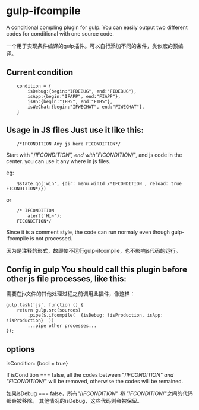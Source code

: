 # gulp-ifcompile
A conditional compling plugin for gulp. You can easily output two different codes for conditional with one source code.

一个用于实现条件编译的gulp插件。可以自行添加不同的条件，类似宏的预编译。
## Current condition
```+
	condition = {
    	isDebug:{begin:"IFDEBUG", end:"FIDEBUG"},
    	isApp:{begin:"IFAPP", end:"FIAPP"},
    	isH5:{begin:"IFH5", end:"FIH5"},
    	isWeChat:{begin:"IFWECHAT", end:"FIWECHAT"},
	}
```

## Usage in JS files Just use it like this:

```+
	/*IFCONDITION Any js here FICONDITION*/
```

Start with "/*IFCONDITION", end with"FICONDITION*/", and js code in the center. you can use it any where in js files.

eg:

```+
	$state.go('win', {dir: menu.winId /*IFCONDITION , reload: true FICONDITION*/})
```

or

```+
	/* IFCONDITION
		alert('Hi~');
	FICONDITION*/
```

Since it is a comment style, the code can run normaly even though gulp-ifcompile is not processed.

因为是注释的形式，故即使不运行gulp-ifcompile，也不影响js代码的运行。

## Config in gulp You should call this plugin before other js file processes, like this:

需要在js文件的其他处理过程之前调用此插件，像这样：

```+
gulp.task('js', function () {
	return gulp.src(sources)
        .pipe($.ifcompile(  {isDebug: !isProduction, isApp: !isProduction}  ))
        ...pipe other processes...
});
```

## options
isCondition: {bool = true}

If isCondition === false, all the codes between "/*IFCONDITION" and "FICONDITION*/" will be removed, otherwise the codes will be remained.

如果isDebug === false，所有"/*IFCONDITION" 和 "IFCONDITION*/"之间的代码都会被移除。 其他情况的isDebug，这些代码则会被保留。

